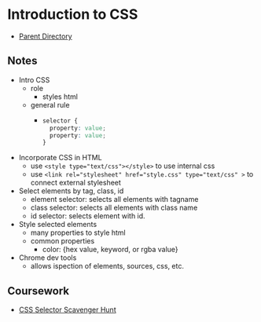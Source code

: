 # Introduction to CSS
- [Parent Directory](../)

## Notes
- Intro CSS
    - role
        - styles html
    - general rule
        - ```css
          selector {
            property: value;
            property: value;
          }
          ```
- Incorporate CSS in HTML
    - use `<style type="text/css"></style>` to use internal css
    - use `<link rel="stylesheet" href="style.css" type="text/css" >` to connect external stylesheet
- Select elements by tag, class, id
    - element selector: selects all elements with tagname
    - class selector: selects all elements with class name
    - id selector: selects element with id.
- Style selected elements
    - many properties to style html
    - common properties
        - color: {hex value, keyword, or rgba value}
- Chrome dev tools
    - allows ispection of elements, sources, css, etc.

## Coursework
- [CSS Selector Scavenger Hunt](./selector.html)
